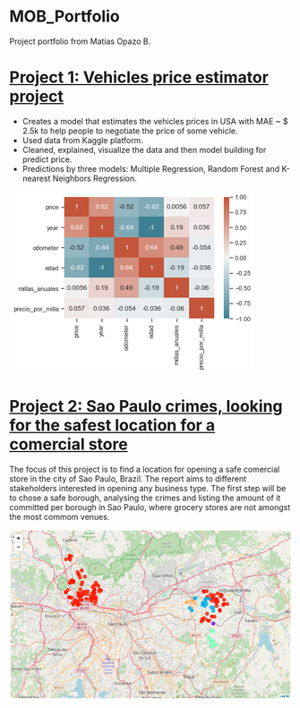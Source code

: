 # MOB_Portfolio
Project portfolio from Matias Opazo B.

# [Project 1: Vehicles price estimator project](https://github.com/Mopazob/vehiculos_proy)

* Creates a model that estimates the vehicles prices in USA with MAE ~ $ 2.5k to help people to negotiate the price of some vehicle. 
* Used data from Kaggle platform.
* Cleaned, explained, visualize the data and then model building for predict price.
* Predictions by three models: Multiple Regression, Random Forest and K-nearest Neighbors Regression.

![](/images/2.png)

# [Project 2: Sao Paulo crimes, looking for the safest location for a comercial store](https://github.com/Mopazob/saopaulo_crimes) 

The focus of this project is to find a location for opening a safe comercial store in the city of Sao Paulo, Brazil. The report aims to different stakeholders interested in opening any business type. The first step will be to chose a safe borough, analysing the crimes and listing the amount of it committed per borough in Sao Paulo, where grocery stores are not amongst the most commom venues.

![](/images/mapa2.PNG)
